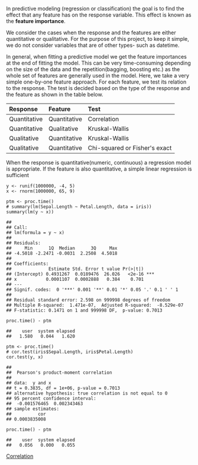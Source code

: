 In predictive modeling (regression or classification) the goal is to
find the effect that any feature has on the response variable. This
effect is known as the **feature importance**.

We consider the cases when the response and the features are either
quantitative or qualitative. For the purpose of this project, to keep it
simple, we do not consider variables that are of other types- such as
datetime.

In general, when fitting a predictive model we get the feature
importances at the end of fitting the model. This can be very
time-consuming depending on the size of the data and the
repetition(bagging, boosting etc.) as the whole set of features are
generally used in the model. Here, we take a very simple one-by-one
feature approach. For each feature, we test its relation to the
response. The test is decided based on the type of the response and the
feature as shown in the table below.

<table>
<thead>
<tr class="header">
<th align="left">Response</th>
<th align="left">Feature</th>
<th align="left">Test</th>
</tr>
</thead>
<tbody>
<tr class="odd">
<td align="left">Quantitative</td>
<td align="left">Quantitative</td>
<td align="left">Correlation</td>
</tr>
<tr class="even">
<td align="left">Quantitative</td>
<td align="left">Qualitative</td>
<td align="left">Kruskal-Wallis</td>
</tr>
<tr class="odd">
<td align="left">Qualitative</td>
<td align="left">Quantitative</td>
<td align="left">Kruskal-Wallis</td>
</tr>
<tr class="even">
<td align="left">Qualitative</td>
<td align="left">Quantitative</td>
<td align="left">Chi-squared or Fisher's exact</td>
</tr>
</tbody>
</table>

When the response is quantitative(numeric, continuous) a regression
model is appropriate. If the feature is also quantitative, a simple
linear regression is sufficient

    y <- runif(1000000, -4, 5)
    x <- rnorm(1000000, 65, 9)

    ptm <- proc.time()
    # summary(lm(Sepal.Length ~ Petal.Length, data = iris))
    summary(lm(y ~ x))

    ## 
    ## Call:
    ## lm(formula = y ~ x)
    ## 
    ## Residuals:
    ##     Min      1Q  Median      3Q     Max 
    ## -4.5018 -2.2471 -0.0031  2.2508  4.5018 
    ## 
    ## Coefficients:
    ##              Estimate Std. Error t value Pr(>|t|)    
    ## (Intercept) 0.4931267  0.0189476  26.026   <2e-16 ***
    ## x           0.0001107  0.0002888   0.384    0.701    
    ## ---
    ## Signif. codes:  0 '***' 0.001 '**' 0.01 '*' 0.05 '.' 0.1 ' ' 1
    ## 
    ## Residual standard error: 2.598 on 999998 degrees of freedom
    ## Multiple R-squared:  1.471e-07,  Adjusted R-squared:  -8.529e-07 
    ## F-statistic: 0.1471 on 1 and 999998 DF,  p-value: 0.7013

    proc.time() - ptm

    ##    user  system elapsed 
    ##   1.580   0.044   1.620

    ptm <- proc.time()
    # cor.test(iris$Sepal.Length, iris$Petal.Length)
    cor.test(y, x)

    ## 
    ##  Pearson's product-moment correlation
    ## 
    ## data:  y and x
    ## t = 0.3835, df = 1e+06, p-value = 0.7013
    ## alternative hypothesis: true correlation is not equal to 0
    ## 95 percent confidence interval:
    ##  -0.001576465  0.002343463
    ## sample estimates:
    ##          cor 
    ## 0.0003835008

    proc.time() - ptm

    ##    user  system elapsed 
    ##   0.056   0.000   0.055

[Correlation](https://en.wikipedia.org/wiki/Pearson_product-moment_correlation_coefficient#Testing_using_Student.27s_t-distribution)
